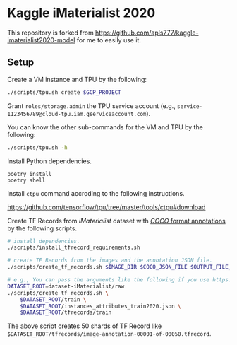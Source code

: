 # Kaggle iMaterialist 2020

This repository is forked from https://github.com/apls777/kaggle-imaterialist2020-model for me to easily use it.

## Setup

Create a VM instance and TPU by the following:

```sh
./scripts/tpu.sh create $GCP_PROJECT
```

Grant `roles/storage.admin` the TPU service account (e.g., `service-1123456789@cloud-tpu.iam.gserviceaccount.com`).

You can know the other sub-commands for the VM and TPU by the following:

```sh
./scripts/tpu.sh -h
```

Install Python dependencies.

```
poetry install
poetry shell
```

Install `ctpu` command accroding to the following instructions.

https://github.com/tensorflow/tpu/tree/master/tools/ctpu#download

Create TF Records from *iMaterialist* dataset with [*COCO* format annotations](https://github.com/cvdfoundation/fashionpedia#annotations) by the following scripts.

```sh
# install dependencies.
./scripts/install_tfrecord_requirements.sh

# create TF Records from the images and the annotation JSON file.
./scripts/create_tf_records.sh $IMAGE_DIR $COCO_JSON_FILE $OUTPUT_FILE_PREFIX

# e.g., You can pass the arguments like the following if you use https://github.com/hrsma2i/dataset-iMaterialist
DATASET_ROOT=dataset-iMaterialist/raw
./scripts/create_tf_records.sh \
    $DATASET_ROOT/train \
    $DATASET_ROOT/instances_attributes_train2020.json \
    $DATASET_ROOT/tfrecords/train
```

The above script creates 50 shards of TF Record like `$DATASET_ROOT/tfrecords/image-annotation-00001-of-00050.tfrecord`.
